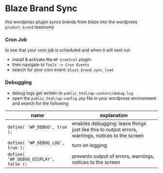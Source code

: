 # Blaze Brand Sync

this wordpress plugin syncs brands from blaze into the wordpress `product_brand` taxonomy

### Cron Job

to see that your cron job is scheduled and when it will next run

- install & activate the `WP Crontrol` plugin
- then navigate to `Tools -> Cron Events`
- search for your cron event: `blaze_brand_sync_load`

### Debugging

- debug logs get written to `public_html/wp-content/debug.log`
- open the `public_html/wp-config.php` file in your wordpress environment and search for the following

| name                                   | explanation                                                                                      |
| -------------------------------------- | ------------------------------------------------------------------------------------------------ |
| `define( 'WP_DEBUG', true );`          | enables debugging: leave things just like this to output errors, warnings, notices to the screen |
| `define( 'WP_DEBUG_LOG', true );`      | turn on logging                                                                                  |
| `define( 'WP_DEBUG_DISPLAY', false );` | prevents output of errors, warnings, notices to the screen                                       |
